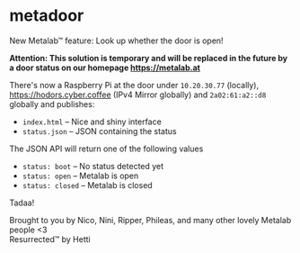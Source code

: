 # metadoor

New Metalab™ feature: Look up whether the door is open!

**Attention: This solution is temporary and will be replaced in the future by a door status on our homepage https://metalab.at**

There's now a Raspberry Pi at the door under ```10.20.30.77``` (locally), https://hodors.cyber.coffee (IPv4 Mirror globally) and ```2a02:61:a2::d8``` globally and publishes:
* ```index.html``` – Nice and shiny interface
* ```status.json``` – JSON containing the status

The JSON API will return one of the following values
* ```status: boot``` – No status detected yet
* ```status: open``` – Metalab is open
* ```status: closed``` – Metalab is closed

Tadaa!

Brought to you by Nico, Nini, Ripper, Phileas, and many other lovely Metalab people <3  
Resurrected™ by Hetti

